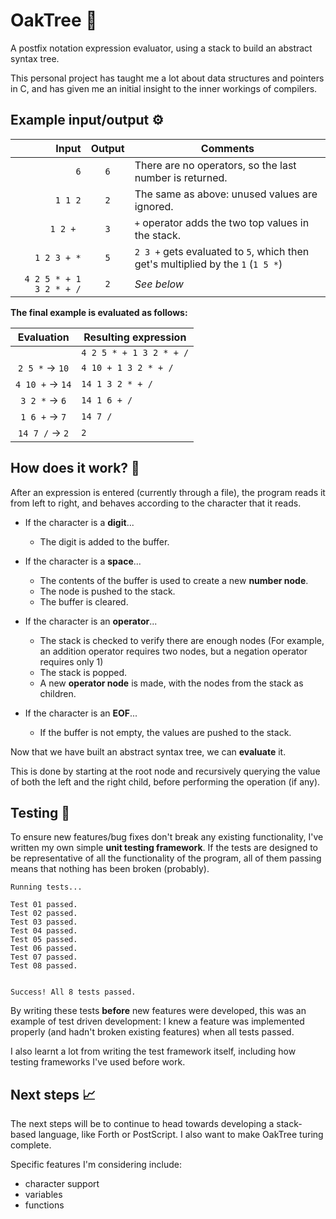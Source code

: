 # OakTree 🌳

A postfix notation expression evaluator, using a stack to build an abstract syntax tree.

This personal project has taught me a lot about data structures and pointers in C, and has given me an initial insight to the inner workings of compilers.

## Example input/output ⚙️

|                    Input| Output| Comments                                                                        |
| ----------------------: | :---: | ------------------------------------------------------------------------------- |
| `6`                     |  `6`  | There are no operators, so the last number is returned.                         | 
| ` 1 1 2 `               |  `2`  | The same as above: unused values are ignored.                                   |
| `1 2 + `                |  `3`  | `+` operator adds the two top values in the stack.                              |
| `1 2 3 + *`             |  `5`  | `2 3 +` gets evaluated to `5`, which then get's multiplied by the `1` (`1 5 *`) |
| `4 2 5 * + 1 3 2 * + /` |  `2`  | _See below_                                                                     |

**The final example is evaluated as follows:**

|   Evaluation   | Resulting expression    |
|   :--------:   | ----------------------- |
|                | `4 2 5 * + 1 3 2 * + /` |
|`2 5 *` → `10`  | `4 10 + 1 3 2 * + /`    |
| `4 10 +` → `14`| `14 1 3 2 * + /`        |
| `3 2 *` → `6`  |`14 1 6 + /`             |
| `1 6 +` → `7`  |`14 7 /`                 |
| `14 7 /` → `2` |`2`                      |

## How does it work? 🔎

After an expression is entered (currently through a file), the program reads it from left to right, and behaves according to the character that it reads.

- If the character is a **digit**...

  - The digit is added to the buffer.
 
- If the character is a **space**...

  - The contents of the buffer is used to create a new **number node**.
  - The node is pushed to the stack.
  - The buffer is cleared.

- If the character is an **operator**...

  - The stack is checked to verify there are enough nodes (For example, an addition operator requires two nodes, but a negation operator requires only 1)
  - The stack is popped.
  - A new **operator node** is made, with the nodes from the stack as children.

- If the character is an **EOF**...

  - If the buffer is not empty, the values are pushed to the stack.

Now that we have built an abstract syntax tree, we can **evaluate** it. 

This is done by starting at the root node and recursively querying the value of both the left and the right child, before performing the operation (if any).

## Testing 🧪
To ensure new features/bug fixes don't break any existing functionality, I've written my own simple **unit testing framework**. If the tests are designed to be representative of all the functionality of the program, all of them passing means that nothing has been broken (probably).
```
Running tests...

Test 01 passed.
Test 02 passed.
Test 03 passed.
Test 04 passed.
Test 05 passed.
Test 06 passed.
Test 07 passed.
Test 08 passed.


Success! All 8 tests passed.
```

By writing these tests **before** new features were developed, this was an example of test driven development: I knew a feature was implemented properly (and hadn't broken existing features) when all tests passed.

I also learnt a lot from writing the test framework itself, including how testing frameworks I've used before work.

## Next steps 📈

The next steps will be to continue to head towards developing a stack-based language, like Forth or PostScript. I also want to make OakTree turing complete.

Specific features I'm considering include:
- character support
- variables
- functions


